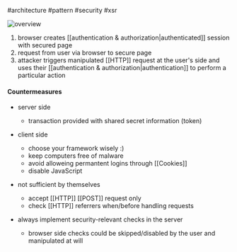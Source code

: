 #architecture #pattern #security #xsr

![overview](xsr-forgery.png)

1. browser creates [[authentication & authorization|authenticated]] session with secured page
2. request from user via browser to secure page
3. attacker triggers manipulated [[HTTP]] request at the user's side and uses their [[authentication & authorization|authentication]] to perform a particular action

#### Countermeasures
- server side
	- transaction provided with shared secret information (token)
- client side
	- choose your framework wisely :)
	- keep computers free of malware
	- avoid alloweing permantent logins through [[Cookies]]
	- disable JavaScript
- not sufficient by themselves
	- accept [[HTTP]] [[POST]] request only
	- check [[HTTP]] referrers when/before handling requests

- always implement security-relevant checks in the server
	- browser side checks could be skipped/disabled by the user and manipulated at will